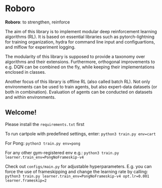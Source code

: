 # Roboro

**Roboro**: to strengthen, reinforce

The aim of this library is to implement modular deep reinforcement learning algorithms (RL). It is based on essential libraries such as pytorch-lightning for training organization, hydra for command line input and configuartions, and mlflow for experiment logging.

The modularity of this library is supposed to provide a taxonomy over algorithms and their extensions. Furthermore, orthogonal improvements to e.g. DQN can be combined on the fly, while keeping their implementations enclosed in classes.

Another focus of this library is offline RL (also called batch RL). Not only environments can be used to train agents, but also expert-data datasets (or both in combination). Evaluation of agents can be conducted on datasets and within environments.

## Welcome!
Please install the `requirements.txt` first

To run cartpole with predefined settings, enter: ```python3 train.py env=cart```

For Pong: ```python3 train.py env=pong```

For any other gym-registered env e.g.: ```python3 train.py learner.train_env=PongNoFrameskip-v4```

Check out `configs/main.py` for adjustable hyperparameters. E.g. you can force the use of frameskipping and change the learning rate by calling: ```python3 train.py learner.train_env=PongNoFrameskip-v4 opt.lr=0.001 learner.frameskip=2```
